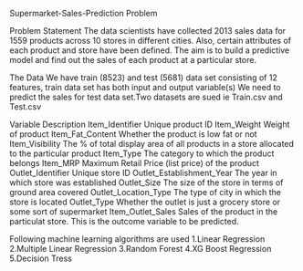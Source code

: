Supermarket-Sales-Prediction Problem

Problem Statement
The data scientists have collected 2013 sales data for 1559 products across 10 stores in different cities. Also, certain attributes of each product and store have been defined. The aim is to build a predictive model and find out the sales of each product at a particular store.

The Data
We have train (8523) and test (5681) data set consisting of 12 features, train data set has both input and output variable(s) We need to predict the sales for test data set.Two datasets are sued ie Train.csv and Test.csv

Variable	                                Description
Item_Identifier                      	Unique product ID
Item_Weight                         	Weight of product
Item_Fat_Content	                    Whether the product is low fat or not
Item_Visibility	                      The % of total display area of all products in a store allocated to the particular product
Item_Type	                            The category to which the product belongs
Item_MRP	                            Maximum Retail Price (list price) of the product
Outlet_Identifier	                    Unique store ID
Outlet_Establishment_Year	            The year in which store was established
Outlet_Size	                          The size of the store in terms of ground area covered
Outlet_Location_Type	                The type of city in which the store is located
Outlet_Type                         	Whether the outlet is just a grocery store or some sort of supermarket
Item_Outlet_Sales	                    Sales of the product in the particulat store. This is the outcome variable to be predicted.

Following machine learning algorithms are used
1.Linear Regression
2.Multiple Linear Regression
3.Random Forest 
4.XG Boost Regression
5.Decision Tress
